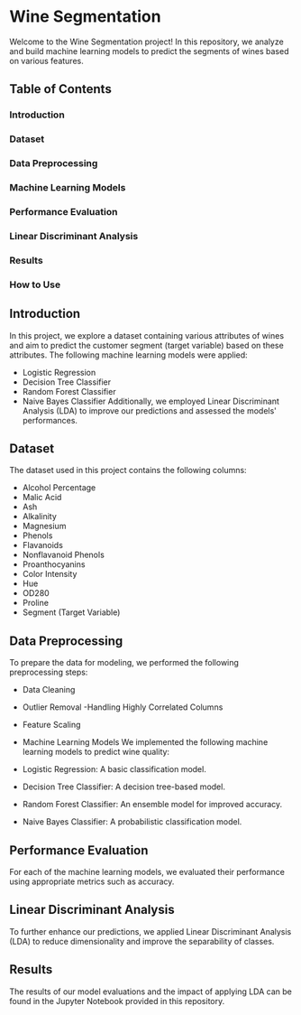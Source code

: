 # Wine Segmentation


Welcome to the Wine Segmentation project! In this repository, we analyze and build machine learning models to predict the segments of wines based on various features.

## Table of Contents
### Introduction
### Dataset
### Data Preprocessing
### Machine Learning Models
### Performance Evaluation
### Linear Discriminant Analysis
### Results
### How to Use

## Introduction
In this project, we explore a dataset containing various attributes of wines and aim to predict the customer segment (target variable) based on these attributes. The following machine learning models were applied:

- Logistic Regression
- Decision Tree Classifier
- Random Forest Classifier
- Naive Bayes Classifier
Additionally, we employed Linear Discriminant Analysis (LDA) to improve our predictions and assessed the models' performances.

## Dataset
The dataset used in this project contains the following columns:

- Alcohol Percentage
- Malic Acid
- Ash
- Alkalinity
- Magnesium
- Phenols
- Flavanoids
- Nonflavanoid Phenols
- Proanthocyanins
- Color Intensity
- Hue
- OD280
- Proline
- Segment (Target Variable)
## Data Preprocessing
To prepare the data for modeling, we performed the following preprocessing steps:

- Data Cleaning
- Outlier Removal
-Handling Highly Correlated Columns
- Feature Scaling
- Machine Learning Models
We implemented the following machine learning models to predict wine quality:

- Logistic Regression: A basic classification model.
- Decision Tree Classifier: A decision tree-based model.
- Random Forest Classifier: An ensemble model for improved accuracy.
- Naive Bayes Classifier: A probabilistic classification model.
## Performance Evaluation
For each of the machine learning models, we evaluated their performance using appropriate metrics such as accuracy.

## Linear Discriminant Analysis
To further enhance our predictions, we applied Linear Discriminant Analysis (LDA) to reduce dimensionality and improve the separability of classes.

## Results
The results of our model evaluations and the impact of applying LDA can be found in the Jupyter Notebook provided in this repository.

